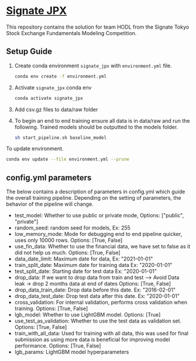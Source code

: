 # [Signate JPX](https://signate.jp/competitions/423)
This repository contains the solution for team HODL from the Signate Tokyo Stock Exchange Fundamentals Modeling Competition. 

## Setup Guide
 1. Create conda environment `signate_jpx` with `environment.yml` file.
    ```bash
    conda env create -f environment.yml
    ```
 2. Activate `signate_jpx` conda env
    ```bash
    conda activate signate_jpx
    ```

 3. Add csv.gz files to data/raw folder 

 4. To begin an end to end training ensure all data is in data/raw and run the following. Trained models should be outputted to the models folder. 
    
    ```bash
    sh start_pipeline.sh baseline_model 
    ```


To update environment. 
 ```bash
 conda env update --file environment.yml --prune
 ```

## config.yml parameters 
The below contains a description of parameters in config.yml which guide the overall training pipeline. Depending on the setting of parameters, the behavior of the pipeline will change. 

* test_model: Whether to use public or private mode, Options: ["public", "private"]
* random_seed: random seed for models, Ex: 255
* low_memory_mode: Mode for debugging end to end pipeline quicker, uses only 10000 rows. Options: [True, False]
* use_fin_data: Whether to use the financial data, we have set to false as it did not help us much. Options: [True, False]
* data_date_limit: Maximum date for data,  Ex: "2021-01-01"
* train_split_date: Maximum date for training data  Ex: "2020-01-01"
* test_split_date: Starting date for test data Ex: "2020-01-01"
* drop_data: If we want to drop data from train and test --> Avoid Data leak -> drop 2 months data at end of dates Options: [True, False]
* drop_data_train_date: Drop data before this date. Ex: "2016-02-01"
* drop_data_test_date: Drop test data after this date. Ex: "2020-01-01"
* cross_validation: For internal validation, performs cross validation when training. Options: [True, False]
* lgb_model: Whether to use LightGBM model.  Options: [True]
* use_test_as_validation: Whether to use the test data as validation set. Options: [True, False]
* train_with_all_data: Used for training with all data, this was used for final submission as using more data is beneficial for improving model performance. Options: [True, False]
* lgb_params: LightGBM model hyperparameters